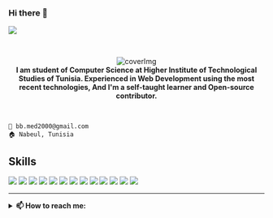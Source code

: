 <p><h3 align="left">Hi there 👋</h3><span align="right"><a href="https://hits.seeyoufarm.com"/><img src="https://hits.seeyoufarm.com/api/count/incr/badge.svg?url=https%3A%2F%2Fgithub.com%2Fbarhouum7%2Fbarhouum7"/></a></span></p><br>
<p align="center">
    <img src="https://i.imgur.com/9Qj8C8d.jpg" alt="coverImg"/><br>
    <strong>I am student of Computer Science at Higher Institute of Technological Studies of Tunisia. Experienced in Web Development using the most recent technologies, And I'm a self-taught learner and Open-source contributor.</strong>
</p><br>

`📧 bb.med2000@gmail.com`<br/>
`🏠 Nabeul, Tunisia`
<br>
<h2>Skills</h2>
<p>
  <img src="https://img.shields.io/badge/HTML5-%E2%98%85%E2%98%85%E2%98%85%E2%98%85%E2%98%85-ff7851" /> 
  <img src="https://img.shields.io/badge/CSS3-%E2%98%85%E2%98%85%E2%98%85%E2%98%85%E2%98%85-44b2fb" />
  <img src="https://img.shields.io/badge/SCSS-%E2%98%85%E2%98%85%E2%98%85%E2%98%85%E2%98%86-CD6799" />
  <img src="https://img.shields.io/badge/BootStrap4-%E2%98%85%E2%98%85%E2%98%85%E2%98%85%E2%98%86-563d7c" />
  <img src="https://img.shields.io/badge/JavaScript-%E2%98%85%E2%98%85%E2%98%85%E2%98%85%E2%98%85-important" />
  <img src="https://img.shields.io/badge/ReactJs-%E2%98%85%E2%98%85%E2%98%86%E2%98%86%E2%98%86-01d9ff" /> 
  <img src="https://img.shields.io/badge/NodeJs-%E2%98%85%E2%98%85%E2%98%85%E2%98%86%E2%98%86-00758F" /> 
  <img src="https://img.shields.io/badge/MySQL-%E2%98%85%E2%98%85%E2%98%85%E2%98%85%E2%98%86-F29111" /> 
  <img src="https://img.shields.io/badge/SQL-%E2%98%85%E2%98%85%E2%98%85%E2%98%85%E2%98%85-563d7c" />
  <img src="https://img.shields.io/badge/PHP-%E2%98%85%E2%98%85%E2%98%85%E2%98%86%E2%98%86-00758F" />
  <img src="https://img.shields.io/badge/Python-%E2%98%85%E2%98%85%E2%98%85%E2%98%86%E2%98%86-306998" />
  <img src="https://img.shields.io/badge/Git-%E2%98%85%E2%98%85%E2%98%85%E2%98%85%E2%98%85-F1502F" />
  <img src="https://img.shields.io/badge/Github-%E2%98%85%E2%98%85%E2%98%85%E2%98%85%E2%98%85-092e20" />
</p>


<hr><details>
    <summary><strong>📫 How to reach me:</strong></summary>
     <ul><li><a href="http://ibrahimio.ml"><img src="https://img.icons8.com/fluent/24/000000/domain.png"/> Website</a></li><li><a href="https://www.linkedin.com/in/ibrahimbs/"><img src="https://img.icons8.com/color/24/000000/linkedin.png"/> LinkedIn</a><li><a href="https://www.instagram.com/mindh4q3r/"><img src="https://img.icons8.com/fluent/24/000000/instagram-new.png"/> Instagram</a></li><li><a href="https://www.facebook.com/clubistanooobarhoum"><img src="https://img.icons8.com/fluent/24/000000/facebook-new.png"/> Facebook</a></li><li><a href="https://twitter.com/MindH4Q3Rr"><img src="https://img.icons8.com/fluent/24/000000/twitter.png"/> Twitter</a></li></ul</details>


<!--
**barhouum7/barhouum7** is a ✨ _special_ ✨ repository because its `README.md` (this file) appears on your GitHub profile.

Here are some ideas to get you started:

- 🔭 I’m currently working on ...
- 🌱 I’m currently learning ...
- 👯 I’m looking to collaborate on ...
- 🤔 I’m looking for help with ...
- 💬 Ask me about ...
- 📫 How to reach me: ...
- 😄 Pronouns: ...
- ⚡ Fun fact: ...
-->
